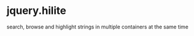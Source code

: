 jquery.hilite
=============

search, browse and highlight strings in multiple containers at the same time
